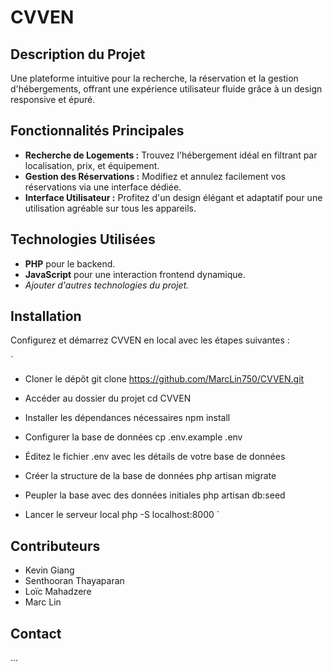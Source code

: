 # CVVEN

## Description du Projet
Une plateforme intuitive pour la recherche, la réservation et la gestion d'hébergements, offrant une expérience utilisateur fluide grâce à un design responsive et épuré.

## Fonctionnalités Principales
- **Recherche de Logements :** Trouvez l'hébergement idéal en filtrant par localisation, prix, et équipement.
- **Gestion des Réservations :** Modifiez et annulez facilement vos réservations via une interface dédiée.
- **Interface Utilisateur :** Profitez d'un design élégant et adaptatif pour une utilisation agréable sur tous les appareils.

## Technologies Utilisées
- **PHP** pour le backend.
- **JavaScript** pour une interaction frontend dynamique.
- *Ajouter d'autres technologies du projet.*

## Installation
Configurez et démarrez CVVEN en local avec les étapes suivantes :

`
- Cloner le dépôt
git clone https://github.com/MarcLin750/CVVEN.git

- Accéder au dossier du projet
cd CVVEN

- Installer les dépendances nécessaires
npm install

- Configurer la base de données
cp .env.example .env
- Éditez le fichier .env avec les détails de votre base de données

- Créer la structure de la base de données
php artisan migrate

- Peupler la base avec des données initiales
php artisan db:seed

- Lancer le serveur local
php -S localhost:8000
`

## Contributeurs
- Kevin Giang
- Senthooran Thayaparan
- Loïc Mahadzere
- Marc Lin

## Contact
...
